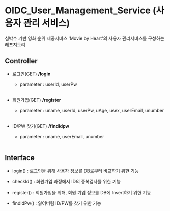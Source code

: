 # OIDC_User_Management_Service (사용자 관리 서비스)
심박수 기반 영화 순위 제공서비스 'Movie by Heart'의 사용자 관리서비스를 구성하는 레포지토리

## Controller
- 로그인(GET)  **/login**
  - parameter : userId, userPw
  
  <br>
  
- 회원가입(GET) **/register**
  - parameter : uname, userId, userPw, uAge, usex, userEmail, unumber
  
  <br>
  
- ID/PW 찾기(GET) **/findidpw**
  - parameter : uname, userEmail, unumber
  
  <br>

## Interface
- login() : 로그인을 위해 사용자 정보를 DB로부터 비교하기 위한 기능

- checkId() : 회원가입 과정에서 ID의 중복검사를 위한 기능

- register() : 회원가입을 위해, 회원 기입 정보를 DB에 Insert하기 위한 기능

- findIdPw() : 잃어버림 ID/PW를 찾기 위한 기능

